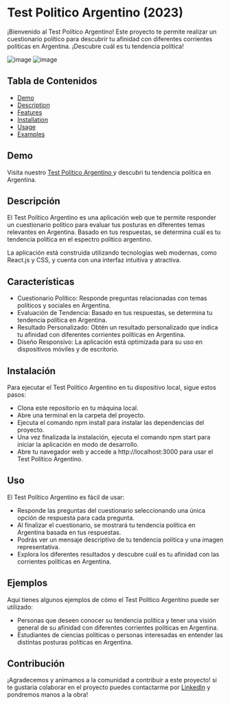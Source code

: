 # Test Politico Argentino (2023)

¡Bienvenido al Test Político Argentino! 
Este proyecto te permite realizar un cuestionario político para descubrir tu afinidad con diferentes corrientes políticas en Argentina. ¡Descubre cuál es tu tendencia política!


![image](https://github.com/GermanPagano/Test-Politico-Argentino/assets/80891761/64423521-b734-419b-abf5-2f53567ad8d7)
![image](https://github.com/GermanPagano/Test-Politico-Argentino/assets/80891761/f8b8192b-060d-4629-8b74-e3c9fe208ece)

## Tabla de Contenidos


- [Demo](#demo)
- [Description](#description)
- [Features](#features)
- [Installation](#installation)
- [Usage](#usage)
- [Examples](#examples)


## Demo

Visita nuestro [  Test Político Argentino  ](https://test-politico-argentino.vercel.app/)  y descubri tu tendencia política en Argentina.


## Descripción

El Test Político Argentino es una aplicación web que te permite responder un cuestionario político para evaluar tus posturas en diferentes temas relevantes en Argentina. Basado en tus respuestas, se determina cuál es tu tendencia política en el espectro político argentino.

La aplicación está construida utilizando tecnologías web modernas, como React.js y CSS, y cuenta con una interfaz intuitiva y atractiva.




## Características

- Cuestionario Político: Responde preguntas relacionadas con temas políticos y sociales en Argentina.
- Evaluación de Tendencia: Basado en tus respuestas, se determina tu tendencia política en Argentina.
- Resultado Personalizado: Obtén un resultado personalizado que indica tu afinidad con diferentes corrientes políticas en Argentina.
- Diseño Responsivo: La aplicación está optimizada para su uso en dispositivos móviles y de escritorio.


## Instalación

Para ejecutar el Test Político Argentino en tu dispositivo local, sigue estos pasos:

- Clona este repositorio en tu máquina local.
- Abre una terminal en la carpeta del proyecto.
- Ejecuta el comando npm install para instalar las dependencias del proyecto.
- Una vez finalizada la instalación, ejecuta el comando npm start para iniciar la aplicación en modo de desarrollo.
- Abre tu navegador web y accede a http://localhost:3000 para usar el Test Político Argentino.


## Uso
El Test Político Argentino es fácil de usar:

- Responde las preguntas del cuestionario seleccionando una única opción de respuesta para cada pregunta.
- Al finalizar el cuestionario, se mostrará tu tendencia política en Argentina basada en tus respuestas.
- Podrás ver un mensaje descriptivo de tu tendencia política y una imagen representativa.
- Explora los diferentes resultados y descubre cuál es tu afinidad con las corrientes políticas en Argentina.



## Ejemplos
Aquí tienes algunos ejemplos de cómo el Test Político Argentino puede ser utilizado:

- Personas que deseen conocer su tendencia política y tener una visión general de su afinidad con diferentes corrientes políticas en Argentina.
- Estudiantes de ciencias políticas o personas interesadas en entender las distintas posturas políticas en Argentina.

## Contribución

¡Agradecemos y animamos a la comunidad a contribuir a este proyecto!
si te gustaria colaborar en el proyecto puedes contactarme por [LinkedIn](https://www.linkedin.com/in/gerhpagano/) y pondremos manos a la obra!

